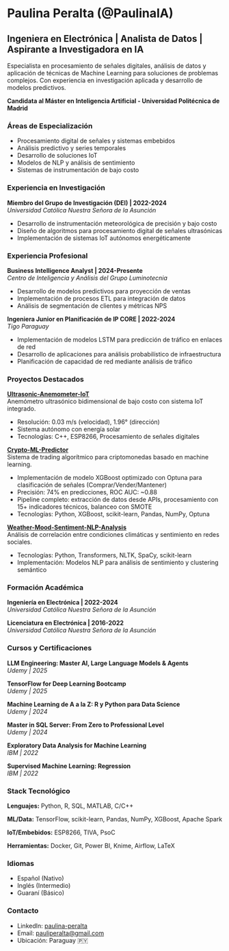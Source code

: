 # Paulina Peralta (@PaulinaIA)
## Ingeniera en Electrónica | Analista de Datos | Aspirante a Investigadora en IA

Especialista en procesamiento de señales digitales, análisis de datos y aplicación de técnicas de Machine Learning para soluciones de problemas complejos. Con experiencia en investigación aplicada y desarrollo de modelos predictivos.

**Candidata al Máster en Inteligencia Artificial - Universidad Politécnica de Madrid**

### Áreas de Especialización

- Procesamiento digital de señales y sistemas embebidos
- Análisis predictivo y series temporales
- Desarrollo de soluciones IoT
- Modelos de NLP y análisis de sentimiento
- Sistemas de instrumentación de bajo costo

### Experiencia en Investigación

**Miembro del Grupo de Investigación (DEI) | 2022-2024**  
*Universidad Católica Nuestra Señora de la Asunción*
- Desarrollo de instrumentación meteorológica de precisión y bajo costo
- Diseño de algoritmos para procesamiento digital de señales ultrasónicas
- Implementación de sistemas IoT autónomos energéticamente

### Experiencia Profesional

**Business Intelligence Analyst | 2024-Presente**  
*Centro de Inteligencia y Análisis del Grupo Luminotecnia*
- Desarrollo de modelos predictivos para proyección de ventas
- Implementación de procesos ETL para integración de datos
- Análisis de segmentación de clientes y métricas NPS

**Ingeniera Junior en Planificación de IP CORE | 2022-2024**  
*Tigo Paraguay*
- Implementación de modelos LSTM para predicción de tráfico en enlaces de red
- Desarrollo de aplicaciones para análisis probabilístico de infraestructura
- Planificación de capacidad de red mediante análisis de tráfico

### Proyectos Destacados

**[Ultrasonic-Anemometer-IoT](https://github.com/PaulinaIA/Ultrasonic-Anemometer-IoT)**  
Anemómetro ultrasónico bidimensional de bajo costo con sistema IoT integrado.
- Resolución: 0.03 m/s (velocidad), 1.96° (dirección)
- Sistema autónomo con energía solar
- Tecnologías: C++, ESP8266, Procesamiento de señales digitales

**[Crypto-ML-Predictor](https://github.com/PaulinaIA/Crypto-ML-Predictor)**  
Sistema de trading algorítmico para criptomonedas basado en machine learning.
- Implementación de modelo XGBoost optimizado con Optuna para clasificación de señales (Comprar/Vender/Mantener)
- Precisión: 74% en predicciones, ROC AUC: ~0.88
- Pipeline completo: extracción de datos desde APIs, procesamiento con 15+ indicadores técnicos, balanceo con SMOTE
- Tecnologías: Python, XGBoost, scikit-learn, Pandas, NumPy, Optuna

**[Weather-Mood-Sentiment-NLP-Analysis](https://github.com/PaulinaIA/Weather-Mood-Sentiment-NLP-Analysis)**  
Análisis de correlación entre condiciones climáticas y sentimiento en redes sociales.
- Tecnologías: Python, Transformers, NLTK, SpaCy, scikit-learn
- Implementación: Modelos NLP para análisis de sentimiento y clustering semántico

### Formación Académica

**Ingeniería en Electrónica | 2022-2024**  
*Universidad Católica Nuestra Señora de la Asunción*

**Licenciatura en Electrónica | 2016-2022**  
*Universidad Católica Nuestra Señora de la Asunción*

### Cursos y Certificaciones

**LLM Engineering: Master AI, Large Language Models & Agents**  
*Udemy | 2025*

**TensorFlow for Deep Learning Bootcamp**  
*Udemy | 2025*

**Machine Learning de A a la Z: R y Python para Data Science**  
*Udemy | 2024*

**Master in SQL Server: From Zero to Professional Level**  
*Udemy | 2024*

**Exploratory Data Analysis for Machine Learning**  
*IBM | 2022*

**Supervised Machine Learning: Regression**  
*IBM | 2022*

### Stack Tecnológico

**Lenguajes:**
Python, R, SQL, MATLAB, C/C++

**ML/Data:**
TensorFlow, scikit-learn, Pandas, NumPy, XGBoost, Apache Spark

**IoT/Embebidos:**
ESP8266, TIVA, PsoC

**Herramientas:**
Docker, Git, Power BI, Knime, Airflow, LaTeX

### Idiomas

- Español (Nativo)
- Inglés (Intermedio)
- Guaraní (Básico)

### Contacto

- LinkedIn: [paulina-peralta](https://www.linkedin.com/in/paulina-peralta-916a46140/)
- Email: pauliperalta@gmail.com
- Ubicación: Paraguay 🇵🇾

